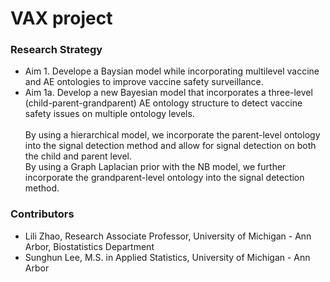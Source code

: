 # VAX project
### Research Strategy
- Aim 1. Develope a Baysian model while incorporating multilevel vaccine and AE ontologies to improve vaccine safety surveillance.
- Aim 1a. Develop a new Bayesian model that incorporates a three-level (child-parent-grandparent) AE ontology structure to detect vaccine safety issues on multiple ontology levels.<br><br>
By using a hierarchical model, we incorporate the parent-level ontology into the signal detection method and allow for signal detection on both the child and parent level. <br>
By using a Graph Laplacian prior with the NB model, we further incorporate the grandparent-level ontology into the signal detection method.

### Contributors
- Lili Zhao, Research Associate Professor, University of Michigan - Ann Arbor, Biostatistics Department
- Sunghun Lee, M.S. in Applied Statistics, University of Michigan - Ann Arbor
